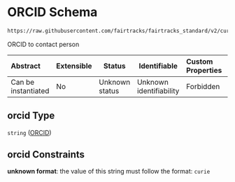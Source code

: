 # ORCID Schema

```txt
https://raw.githubusercontent.com/fairtracks/fairtracks_standard/v2/current/json/schema/fairtracks_contact.schema.json#/properties/orcid
```

ORCID to contact person


| Abstract            | Extensible | Status         | Identifiable            | Custom Properties | Additional Properties | Access Restrictions | Defined In                                                                                               |
| :------------------ | ---------- | -------------- | ----------------------- | :---------------- | --------------------- | ------------------- | -------------------------------------------------------------------------------------------------------- |
| Can be instantiated | No         | Unknown status | Unknown identifiability | Forbidden         | Allowed               | none                | [fairtracks_contact.schema.json\*](../json/schema/fairtracks_contact.schema.json "open original schema") |

## orcid Type

`string` ([ORCID](fairtracks_contact-properties-orcid.md))

## orcid Constraints

**unknown format**: the value of this string must follow the format: `curie`
